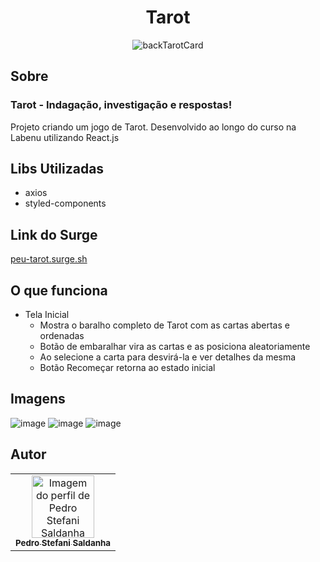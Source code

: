 # <h1 align='center'> Tarot</h1>


<p align="center">
  <img src="https://dkw5ssdvaqf8l.cloudfront.net/static/psr/br/framework/yii/images/content/pt-br/product/tarot/marselha/back-blue-card.png" alt="backTarotCard">
</p>



 ## Sobre
### Tarot -  Indagação, investigação e respostas!
Projeto criando um jogo de Tarot. Desenvolvido ao longo do curso na Labenu utilizando React.js

## Libs Utilizadas
- axios
- styled-components


## Link do Surge
<a href="https://peu-tarot.surge.sh/">peu-tarot.surge.sh</a>


## O que funciona
- Tela Inicial
  - Mostra o baralho completo de Tarot com as cartas abertas e ordenadas
  - Botão de embaralhar vira as cartas e as posiciona aleatoriamente
  - Ao selecione a carta para desvirá-la e ver detalhes da mesma
  - Botão Recomeçar retorna ao estado inicial

## Imagens
![image](https://user-images.githubusercontent.com/20777850/125178720-c4196800-e1bd-11eb-8899-861a36335660.png)
![image](https://user-images.githubusercontent.com/20777850/125178727-d8f5fb80-e1bd-11eb-936b-da46cec4eca3.png)
![image](https://user-images.githubusercontent.com/20777850/125178732-e7441780-e1bd-11eb-8c1f-13fd23fee34a.png)



## Autor

<table>
  <tr>
    <td align="center"><a href="https://github.com/peustef">
    <img src="https://avatars.githubusercontent.com/u/20777850?v=4" width="100px" alt="Imagem do perfil de Pedro Stefani Saldanha"/>
    <br />
    <sub><b>Pedro Stefani Saldanha</b></sub>
     
</table>

